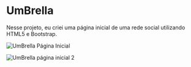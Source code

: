 # UmBrella
Nesse projeto, eu criei uma página inicial de uma rede social utilizando HTML5 e Bootstrap. 

<img>![UmBrella Página Inicial](https://user-images.githubusercontent.com/101848135/222233612-de952e43-63a5-4336-9e52-0e2917da7cac.png)
</img>

<img>![UmBrella página inicial 2](https://user-images.githubusercontent.com/101848135/222233933-010d4244-4209-4118-bf1a-0a36a49743cc.png)
</img>

